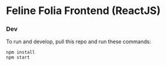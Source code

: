# Feline Folia Frontend (ReactJS)

### Dev

To run and develop, pull this repo and run these commands:
```
npm install
npm start
```